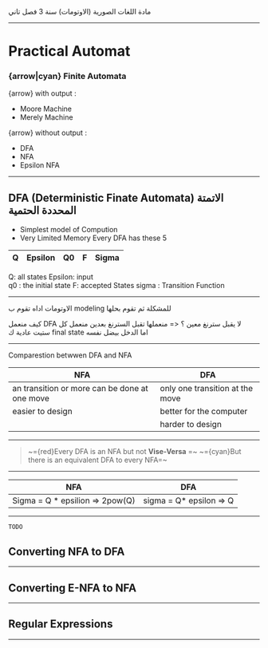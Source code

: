 مادة اللغات الصورية (الاوتومات) سنة 3 فصل تاني 















---
# Practical Automat

### {arrow|cyan} Finite Automata 

{arrow} with output :
- Moore Machine 
- Merely Machine


{arrow} without output :
- DFA
- NFA
- Epsilon NFA

---
## DFA (Deterministic Finate Automata) الاتمتة المحددة الحتمية 
- Simplest model of Compution
- Very Limited Memory
Every DFA has these 5

|  Q  | Epsilon | Q0  |  F  | Sigma |
|:---:| ------- |:---:|:---:| ----- |

Q: all states
Epsilon: input  
q0 : the initial state
F: accepted States
sigma :  Transition Function

---
الاوتومات اداه تقوم ب modeling للمشكلة ثم تقوم بحلها 

كيف منعمل DFA لا يقبل سترنغ معين ؟ 
<= منعملها تقبل السترنغ بعدين منعمل كل ستيت عادية ك final state اما الدخل بيضل نفسه 

---
Comparestion betwwen DFA and NFA

| NFA                                           | DFA                             |
| --------------------------------------------- | ------------------------------- |
| an transition or more can be done at one move | only one transition at the move |
| easier to design                              | better for the computer         |
|                                               | harder to design                |

---
> ~={red}Every DFA is an NFA but not **Vise-Versa**  =~
> ~={cyan}But there is an equivalent DFA to every NFA=~

---

| NFA                             | DFA                     |
| ------------------------------- | ----------------------- |
| Sigma = Q * epsilion => 2pow(Q) | sigma = Q* epsilon => Q |

---
`TODO`
##  Converting NFA to DFA
---
##  Converting E-NFA to NFA
---
## Regular Expressions
---
